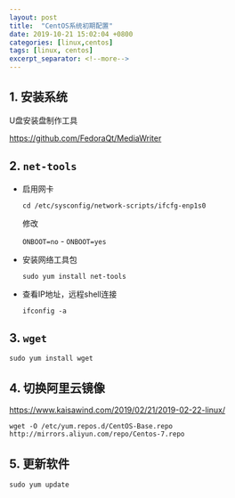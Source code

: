 ```yaml
---
layout: post
title:  "CentOS系统初期配置"
date: 2019-10-21 15:02:04 +0800
categories: [linux,centos]
tags: [linux, centos]
excerpt_separator: <!--more-->
---
```


## 1. 安装系统

U盘安装盘制作工具

https://github.com/FedoraQt/MediaWriter

## 2. `net-tools`

* 启用网卡

    ```shell
    cd /etc/sysconfig/network-scripts/ifcfg-enp1s0
    ```

    修改

    `ONBOOT=no` - `ONBOOT=yes`

* 安装网络工具包

    ```shell
    sudo yum install net-tools
    ```

* 查看IP地址，远程shell连接

    ```shell
    ifconfig -a
    ```

## 3. `wget`

```shell
sudo yum install wget
```

## 4. 切换阿里云镜像

https://www.kaisawind.com/2019/02/21/2019-02-22-linux/

```shell
wget -O /etc/yum.repos.d/CentOS-Base.repo http://mirrors.aliyun.com/repo/Centos-7.repo
```

## 5. 更新软件

```shell
sudo yum update
```